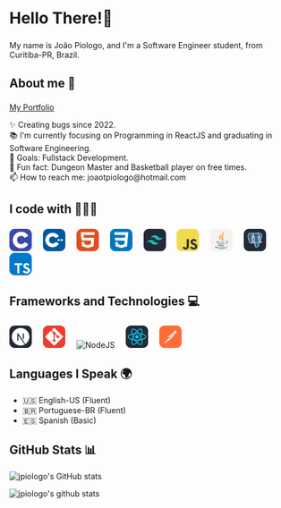 <h1 align="left">Hello There!👋</h1>

###

<p align="left">My name is João Piologo, and I'm a Software Engineer student, from Curitiba-PR, Brazil.</p>

###

<h2 align="left">About me 🚀</h2>

###
<a href="https://dev-piologo.vercel.app/" target="_blank">My Portfolio</a>
<p align="left">✨ Creating bugs since 2022.<br>📚 I'm currently focusing on Programming in ReactJS and graduating in Software Engineering.<br>🎯 Goals: Fullstack Development.<br>🎲 Fun fact: Dungeon Master and Basketball player on free times.<br>📫 How to reach me: joaotpiologo@hotmail.com</p>

###

<h2 align="left">I code with 👨🏼‍💻</h2>

###

<div align="left">
  <img src="https://github.com/jpiologo/jpiologo/blob/main/imgs/C.svg" height="40" alt="C"  />
  <img width="12" />
  <img src="https://github.com/jpiologo/jpiologo/blob/main/imgs/CPP.svg" height="40" alt="C++"  />
  <img width="12" />
  <img src="https://github.com/jpiologo/jpiologo/blob/main/imgs/HTML.svg" height="40" alt="HTML5"  />
  <img width="12" />
  <img src="https://github.com/jpiologo/jpiologo/blob/main/imgs/CSS.svg" height="40" alt="CSS3"  />
  <img width="12" />
  <img src="https://github.com/jpiologo/jpiologo/blob/main/imgs/TailwindCSS-Dark.svg" height="40" alt="TailwindCSS"  />
  <img width="12" />
  <img src="https://github.com/jpiologo/jpiologo/blob/main/imgs/JavaScript.svg" height="40" alt="JavaScript"  />
  <img width="12" />
  <img src="https://github.com/jpiologo/jpiologo/blob/main/imgs/Java-Light.svg" height="40" alt="Java"  />
  <img width="12" />
  <img src="https://github.com/jpiologo/jpiologo/blob/main/imgs/PostgreSQL-Dark.svg" height="40" alt="SQL"  />
  <img width="12" />
  <img src="https://github.com/jpiologo/jpiologo/blob/main/imgs/TypeScript.svg" height="40" alt="Typescript"  />
  <img width="12" />
</div>

###

<h2 align="left">Frameworks and Technologies 💻</h2>

###

<div align="left">
  <img src="https://github.com/jpiologo/jpiologo/blob/main/imgs/NextJS-Dark.svg" height="40" alt="NextJS"  />
  <img width="12" />
  <img src="https://github.com/jpiologo/jpiologo/blob/main/imgs/Git.svg" height="40" alt="Git"  />
  <img width="12" />
  <img src="https://github.com/jpiologo/jpiologo/blob/main/imgs/NodeJS.svg" height="40" alt="NodeJS"  />
  <img width="12" />
  <img src="https://github.com/jpiologo/jpiologo/blob/main/imgs/React-Dark.svg" height="40" alt="ReactJS"  />
  <img width="12" />
  <img src="https://github.com/jpiologo/jpiologo/blob/main/imgs/Postman.svg" height="40" alt="Postman"  />
  <img width="12" />
</div>

###

## Languages I Speak 🌍

- 🇺🇸 English-US (Fluent)
- 🇧🇷 Portuguese-BR (Fluent)
- 🇪🇸 Spanish (Basic)

###

## GitHub Stats 📊

<p align="left">
  <img src="https://github-readme-stats.vercel.app/api/top-langs/?username=jpiologo&layout=compact" alt="jpiologo's GitHub stats">
</p>

![jpiologo's github stats](https://github-readme-stats.vercel.app/api?username=jpiologo&show_icons=true&hide=[%22issues%22])

###
